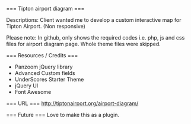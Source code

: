 === Tipton airport diagram ===

Descriptions:
Client wanted me to develop a custom interactive map for Tipton Airport. (Non responsive)

Please note: In github, only shows the required codes i.e. php, js and css files for airport diagram page. Whole theme files were skipped.


=== Resources / Credits ===
* Panzoom jQuery library
* Advanced Custom fields
* UnderScores Starter Theme
* jQuery UI
* Font Awesome

=== URL ===
http://tiptonairport.org/airport-diagram/


=== Future ===
Love to make this as a plugin.